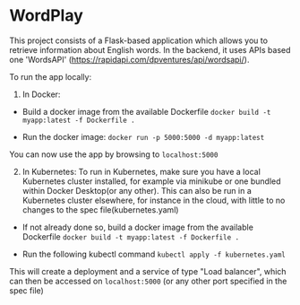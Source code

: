 # WordPlay
This project consists of a Flask-based application which allows you to retrieve information about English words. In the backend, it uses APIs based one 'WordsAPI' (https://rapidapi.com/dpventures/api/wordsapi/).

To run the app locally:

1. In Docker:
- Build a docker image from the available Dockerfile
    `docker build -t myapp:latest -f Dockerfile .`

- Run the docker image:
    `docker run -p 5000:5000 -d myapp:latest`

You can now use the app by browsing to `localhost:5000`

2. In Kubernetes:
To run in Kubernetes, make sure you have a local Kubernetes cluster installed, for example via minikube or one bundled within Docker Desktop(or any other). This can also be run in a Kubernetes cluster elsewhere, for instance in the cloud, with little to no changes to the spec file(kubernetes.yaml)

- If not already done so, build a docker image from the available Dockerfile
    `docker build -t myapp:latest -f Dockerfile .`

- Run the following kubectl command
    `kubectl apply -f kubernetes.yaml`

This will create a deployment and a service of type "Load balancer", which can then be accessed on `localhost:5000` (or any other port specified in the spec file)

